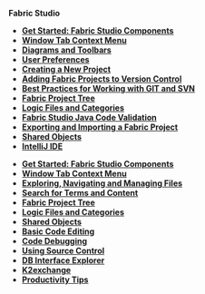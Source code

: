<strong>Fabric Studio<strong>

<ul>
<studio><li><a href="/articles/04_fabric_studio/01_UI_components_and_menus.md">Get Started: Fabric Studio Components</a></li></studio>
<studio><li><a href="/articles/04_fabric_studio/02_window_tab_context_menu.md">Window Tab Context Menu</li></studio>
<studio><li><a href="/articles/04_fabric_studio/03_diagram_and_toolbars.md">Diagrams and Toolbars</li></studio>
<studio><li><a href="/articles/04_fabric_studio/04_user_preferences.md">User Preferences</a></li></studio>
<studio><li><a href="/articles/04_fabric_studio/05_creating_a_new_project.md">Creating a New Project</a></li></studio>
<studio><li><a href="/articles/04_fabric_studio/06_adding_fabric_projects_to_version_control.md">Adding Fabric Projects to Version Control</a></li></studio>
<studio><li><a href="/articles/04_fabric_studio/07_best_practices_for_working_with_GIT_and_SVN.md">Best Practices for Working with GIT and SVN</a></li></studio>
<studio><li><a href="/articles/04_fabric_studio/08_fabric_project_tree.md">Fabric Project Tree</a></li></studio>
<studio><li><a href="/articles/04_fabric_studio/09_logic_files_and_categories.md">Logic Files and Categories</a></li></studio>
<studio><li><a href="/articles/04_fabric_studio/10_fabric_studio_validating_java_code_within_a_project.md">Fabric Studio Java Code Validation</a></li></studio></studio>
<studio><li><a href="/articles/04_fabric_studio/11_fabric_studio_exporting_and_importing%20a_fabric_project.md">Exporting and Importing a Fabric Project</a></li></studio>
<studio><li><a href="/articles/04_fabric_studio/12_shared_objects.md">Shared Objects</a></li></studio>
<studio><li><a href="/articles/04_fabric_studio/04a_IntelliJ/01_intelliJ_overview.md">IntelliJ IDE</a></li></studio>
</ul>

<ul>
<web><li><a href="/articles/04_fabric_studio/01_UI_components_and_menus.md">Get Started: Fabric Studio Components</a></li></web>
<web><li><a href="/articles/04_fabric_studio/02_window_tab_context_menu.md">Window Tab Context Menu</li></web>
<web><li><a href="/articles/04_fabric_studio/21_web_file_explorer_and_navigation.md">Exploring, Navigating and Managing Files</a></li></web>
<web><li><a href="/articles/04_fabric_studio/22_web_search.md">Search for Terms and Content</a></li></web>
<web><li><a href="/articles/04_fabric_studio/08_fabric_project_tree.md">Fabric Project Tree</a></li></web>
<web><li><a href="/articles/04_fabric_studio/09_logic_files_and_categories.md">Logic Files and Categories</a></li></web>
<web><li><a href="/articles/04_fabric_studio/12_shared_objects.md">Shared Objects</a></li></web>
<web><li><a href="/articles/04_fabric_studio/26_web_basic_editing.md">Basic Code Editing</li></web>
<web><li><a href="/articles//04_fabric_studio/24_web_debug.md">Code Debugging</a></li></web>
<web><li><a href="/articles/04_fabric_studio/23_web_versioncontrol.md">Using Source Control</a></li></web>
<web><li><a href="/articles//04_fabric_studio/25_web_data_explorer.md">DB Interface Explorer</a></li></web>
<web><li><a href="/articles//04_fabric_studio/28_web_k2exchange.md">K2exchange</a></li></web>    
<web><li><a href="/articles//04_fabric_studio/27_web_productivity_tips.md">Productivity Tips</a></li></web>
</ul>
